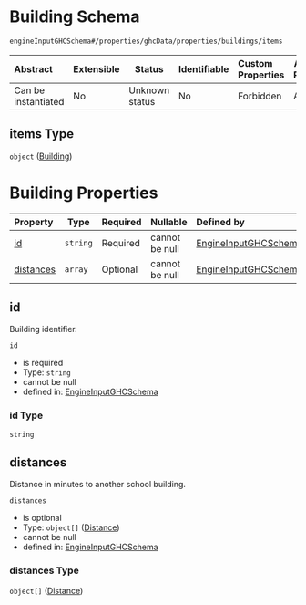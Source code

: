 # Building Schema

```txt
engineInputGHCSchema#/properties/ghcData/properties/buildings/items
```




| Abstract            | Extensible | Status         | Identifiable | Custom Properties | Additional Properties | Access Restrictions | Defined In                                                         |
| :------------------ | ---------- | -------------- | ------------ | :---------------- | --------------------- | ------------------- | ------------------------------------------------------------------ |
| Can be instantiated | No         | Unknown status | No           | Forbidden         | Allowed               | none                | [ghc.schema.json\*](../out/ghc.schema.json "open original schema") |

## items Type

`object` ([Building](ghc-properties-ghcdata-properties-buildings-building.md))

# Building Properties

| Property                | Type     | Required | Nullable       | Defined by                                                                                                                                                                                      |
| :---------------------- | -------- | -------- | -------------- | :---------------------------------------------------------------------------------------------------------------------------------------------------------------------------------------------- |
| [id](#id)               | `string` | Required | cannot be null | [EngineInputGHCSchema](ghc-properties-ghcdata-properties-buildings-building-properties-id.md "engineInputGHCSchema#/properties/ghcData/properties/buildings/items/properties/id")               |
| [distances](#distances) | `array`  | Optional | cannot be null | [EngineInputGHCSchema](ghc-properties-ghcdata-properties-buildings-building-properties-distances.md "engineInputGHCSchema#/properties/ghcData/properties/buildings/items/properties/distances") |

## id

Building identifier.


`id`

-   is required
-   Type: `string`
-   cannot be null
-   defined in: [EngineInputGHCSchema](ghc-properties-ghcdata-properties-buildings-building-properties-id.md "engineInputGHCSchema#/properties/ghcData/properties/buildings/items/properties/id")

### id Type

`string`

## distances

Distance in minutes to another school building.


`distances`

-   is optional
-   Type: `object[]` ([Distance](ghc-properties-ghcdata-properties-buildings-building-properties-distances-distance.md))
-   cannot be null
-   defined in: [EngineInputGHCSchema](ghc-properties-ghcdata-properties-buildings-building-properties-distances.md "engineInputGHCSchema#/properties/ghcData/properties/buildings/items/properties/distances")

### distances Type

`object[]` ([Distance](ghc-properties-ghcdata-properties-buildings-building-properties-distances-distance.md))
